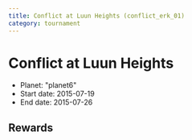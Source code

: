 ```yaml
---
title: Conflict at Luun Heights (conflict_erk_01)
category: tournament
---
```

# Conflict at Luun Heights

  * Planet: "planet6"
  * Start date: 2015-07-19
  * End date: 2015-07-26

## Rewards

